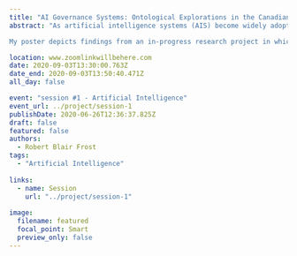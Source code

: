 ```yaml
---
title: "AI Governance Systems: Ontological Explorations in the Canadian Context"
abstract: "As artificial intelligence systems (AIS) become widely adopted around the world, potential misuses of AIS pose increased risks of social, political, and economic harms. To mitigate those risks and maximize the benefits of AIS adoption, many governments, private sector firms, and multistakeholder groups have created principles, strategies, and frameworks for governing the design, development, deployment, and use of AIS. At the level of nation-states, nationwide governance of AIS is often practiced through a variety of institutional arrangements, including strategic planning initiatives, policy and regulatory instruments, innovation funding mechanisms, global talent recruitment, and cross-sectoral partnerships. These institutional arrangements extend the macro-institutional scope of national AI strategies such as the Pan-Canadian AI Strategy or China’s New Generation Artificial Intelligence Development Plan into more granular practices of public administration, assembling a versatile toolkit of governance mechanisms from across multiple departments, levels of government, and economic sectors in order to implement strategies for governing AIS. Collectively, these mechanisms for governing AIS within a particular context such as the context of an individual nation-state compose what I call an AI governance system: a set of entities, relations, and capabilities which integrate AI governance phenomena from across many domains such as policy, regulation, law, ethics, standardization, strategy, innovation, commerce, and management into a shared ontology.

My poster depicts findings from an in-progress research project in which I am developing an archetypical ontology for AI governance systems. So far, the project has involved three phases: a comparative analysis of the AI innovation strategies of Canada and China; a literature review of AI ethics frameworks from several industry, government, and multistakeholder sources; and a meta-theoretical analysis of various theoretical perspectives from the literatures on service science, public governance, and institutional theory. My poster synthesizes some of the most significant findings from across these three phases into a preliminary ontology of AI governance systems that characterizes AI governance as a tripartite practice of AI innovation governance, AI service governance, and organizational-institutional governance. The poster illustrates the ontological similarities and differences between AI innovation systems, AI service systems, and organizational-institutional systems, highlighting how the components of these various system ontologies interconnect as components of a functionally distinct AI governance system. The poster also applies this preliminary AI governance system ontology to an analysis of the Canadian AI governance system, describing AI governance in the Canadian context as dependent upon a multicentric network of deliberative actors to implement the institutional changes needed to sustain Canada’s leadership in AI research, achieve national AI innovation and talent recruitment goals, expand Canada’s AI service ecosystem, and position Canada as a global authority on AI ethics, AI policy, and AI standards. My poster describes future directions for this research project, including the continued refinement of an AI governance system ontology through comparative analyses of additional national, international, and multinational-corporate AI governance systems, as well as by extending the ontology into an evaluation framework through an in-depth multi-case study of AI governance practices in organizations of different sizes and in different sectors."

location: www.zoomlinkwillbehere.com
date: 2020-09-03T13:30:00.763Z
date_end: 2020-09-03T13:50:40.471Z
all_day: false

event: "session #1 - Artificial Intelligence"
event_url: ../project/session-1
publishDate: 2020-06-26T12:36:37.825Z
draft: false
featured: false
authors:
  - Robert Blair Frost
tags:
  - "Artificial Intelligence"
  
links:
  - name: Session
    url: "../project/session-1"
  
image:
  filename: featured
  focal_point: Smart
  preview_only: false
---
```

